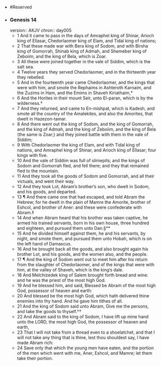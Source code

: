 - #Reserved
- ### Genesis 14
  version:: AKJV
  chron:: day005
	- 1 And it came to pass in the days of Amraphel king of Shinar, Arioch king of Ellasar,
	  Chedorlaomer king of Elam, and Tidal king of nations;
	- 2 That these made war with Bera
	  king of Sodom, and with Birsha king of Gomorrah, Shinab king of Admah, and Shemeber
	  king of Zeboiim, and the king of Bela, which is Zoar.
	- 3 All these were joined together in
	  the vale of Siddim, which is the salt sea.
	- 4 Twelve years they served Chedorlaomer, and
	  in the thirteenth year they rebelled.
	- 5 And in the fourteenth year came Chedorlaomer,
	  and the kings that were with him, and smote the Rephaims in Ashteroth Karnaim, and
	  the Zuzims in Ham, and the Emims in Shaveh Kiriathaim,*
	- 6 And the Horites in their
	  mount Seir, unto El-paran, which is by the wilderness.†
	- 7 And they returned, and came
	  to En-mishpat, which is Kadesh, and smote all the country of the Amalekites, and also
	  the Amorites, that dwelt in Hazezon-tamar.
	- 8 And there went out the king of Sodom, and
	  the king of Gomorrah, and the king of Admah, and the king of Zeboiim, and the king of
	  Bela (the same is Zoar;) and they joined battle with them in the vale of Siddim;
	- 9 With
	  Chedorlaomer the king of Elam, and with Tidal king of nations, and Amraphel king of
	  Shinar, and Arioch king of Ellasar; four kings with five.
	- 10 And the vale of Siddim was
	  full of slimepits; and the kings of Sodom and Gomorrah fled, and fell there; and they that
	  remained fled to the mountain.
	- 11 And they took all the goods of Sodom and Gomorrah,
	  and all their victuals, and went their way.
	- 12 And they took Lot, Abram’s brother’s son,
	  who dwelt in Sodom, and his goods, and departed.
	- 13 ¶ And there came one that had escaped, and told Abram the Hebrew; for he dwelt in
	  the plain of Mamre the Amorite, brother of Eshcol, and brother of Aner: and these were
	  confederate with Abram.‡
	- 14 And when Abram heard that his brother was taken captive,
	  he armed his trained servants, born in his own house, three hundred and eighteen, and
	  pursued them unto Dan.§**
	- 15 And he divided himself against them, he and his servants,
	  by night, and smote them, and pursued them unto Hobah, which is on the left hand of
	  Damascus.
	- 16 And he brought back all the goods, and also brought again his brother Lot,
	  and his goods, and the women also, and the people.
	- 17 ¶ And the king of Sodom went out to meet him after his return from the slaughter
	  of Chedorlaomer, and of the kings that were with him, at the valley of Shaveh, which is
	  the king’s dale.
	- 18 And Melchizedek king of Salem brought forth bread and wine: and he
	  was the priest of the most high God.
	- 19 And he blessed him, and said, Blessed be Abram
	  of the most high God, possessor of heaven and earth:
	- 20 And blessed be the most high
	  God, which hath delivered thine enemies into thy hand. And he gave him tithes of all.
	- 21 And the king of Sodom said unto Abram, Give me the persons, and take the goods
	  to thyself.††
	- 22 And Abram said to the king of Sodom, I have lift up mine hand unto the
	  LORD, the most high God, the possessor of heaven and earth,
	- 23 That I will not take from
	  a thread even to a shoelatchet, and that I will not take any thing that is thine, lest thou
	  shouldest say, I have made Abram rich:
	- 24 Save only that which the young men have
	  eaten, and the portion of the men which went with me, Aner, Eshcol, and Mamre; let
	  them take their portion.